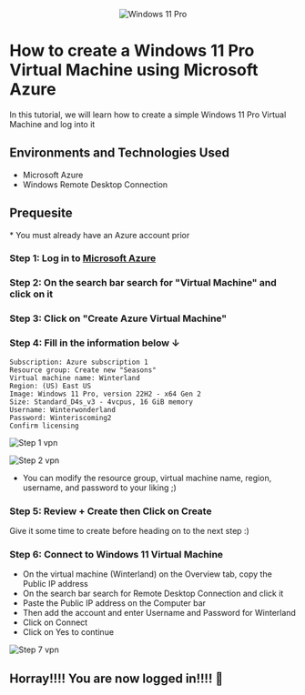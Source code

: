 
<p align="center">
<img src="https://cdn.mos.cms.futurecdn.net/t22B2B44iJ4WP9WXsuN2sS-650-80.png" alt="Windows 11 Pro"/>
</p>

<h1>How to create a Windows 11 Pro Virtual Machine using Microsoft Azure</h1>
In this tutorial, we will learn how to create a simple Windows 11 Pro Virtual Machine and log into it


<h2>Environments and Technologies Used</h2>

- Microsoft Azure
- Windows Remote Desktop Connection

<h2>Prequesite</h2>
* You must already have an Azure account prior


<h3>Step 1: Log in to <a href="www.portal.azure.com"> Microsoft Azure </a></h3>
<h3>Step 2: On the search bar search for "Virtual Machine" and click on it</h3>
<h3>Step 3: Click on "Create Azure Virtual Machine" </h3>
<h3>Step 4: Fill in the information below ↓ </h3>

    Subscription: Azure subscription 1
    Resource group: Create new "Seasons"
    Virtual machine name: Winterland
    Region: (US) East US
    Image: Windows 11 Pro, version 22H2 - x64 Gen 2
    Size: Standard_D4s_v3 - 4vcpus, 16 GiB memory
    Username: Winterwonderland
    Password: Winteriscoming2
    Confirm licensing

![Step 1 vpn](https://github.com/Archie735/How-to-Create-a-Windows-11-Virtual-Machine/assets/150314129/5881d141-8d61-4c22-9307-3329f32fcd62)


![Step 2 vpn](https://github.com/Archie735/How-to-Create-a-Windows-11-Virtual-Machine/assets/150314129/d6cab8f7-4c06-4d92-8636-4110acddee6d)



* You can modify the resource group, virtual machine name, region, username, and password to your liking ;)
    
<h3>Step 5: Review + Create then Click on Create</h3>
Give it some time to create before heading on to the next step :)

<h3>Step 6: Connect to Windows 11 Virtual Machine</h3>
    
* On the virtual machine (Winterland) on the Overview tab, copy the Public IP address
* On the search bar search for Remote Desktop Connection and click it  
* Paste the Public IP address on the Computer bar
* Then add the account and enter Username and Password for Winterland
* Click on Connect
* Click on Yes to continue

![Step 7 vpn](https://github.com/Archie735/How-to-Create-a-Windows-11-Virtual-Machine/assets/150314129/432ed440-37df-4db4-817a-b9174bc0b031)


<h2>Horray!!!! You are now logged in!!!! 🥳</h2>

